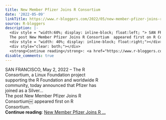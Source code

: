 ```yaml
---
title: New Member Pfizer Joins R Consortium￼
date: '2022-05-09'
linkTitle: https://www.r-bloggers.com/2022/05/new-member-pfizer-joins-r-consortium%ef%bf%bc/
source: R-bloggers
description: |-
  <div style = "width:60%; display: inline-block; float:left; "> SAN FRANCISCO, May 2, 2022 – The R Consortium, a Linux Foundation project supporting the R Foundation and worldwide R community, today announced that Pfizer has joined as a Silver...<br />
  The post New Member Pfizer Joins R Consortium￼ appeared first on R Consortium.</div>
  <div style = "width: 40%; display: inline-block; float:right;"></div>
  <div style="clear: both;"></div>
  <strong>Continue reading</strong>: <a href="https://www.r-bloggers.com/2022/05/new-member-pfizer-joins-r-consortium%ef%bf%bc/">New Member Pfizer Joins R ...
disable_comments: true
---
```

<div style = "width:60%; display: inline-block; float:left; "> SAN FRANCISCO, May 2, 2022 – The R Consortium, a Linux Foundation project supporting the R Foundation and worldwide R community, today announced that Pfizer has joined as a Silver...<br />
The post New Member Pfizer Joins R Consortium￼ appeared first on R Consortium.</div>
<div style = "width: 40%; display: inline-block; float:right;"></div>
<div style="clear: both;"></div>
<strong>Continue reading</strong>: <a href="https://www.r-bloggers.com/2022/05/new-member-pfizer-joins-r-consortium%ef%bf%bc/">New Member Pfizer Joins R ...